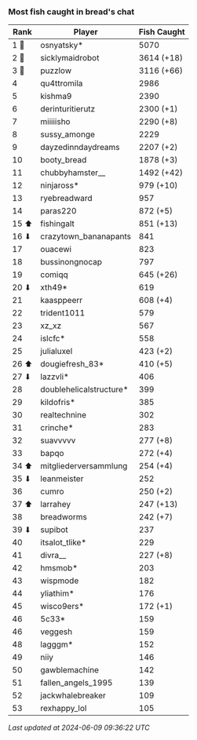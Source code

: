 ### Most fish caught in bread's chat
| Rank | Player | Fish Caught |
|------|--------|-----------|
| 1 🥇  | osnyatsky* | 5070 |
| 2 🥈  | sicklymaidrobot | 3614 (+18) |
| 3 🥉  | puzzlow | 3116 (+66) |
| 4  | qu4ttromila | 2986 |
| 5  | kishma9 | 2390 |
| 6  | derinturitierutz | 2300 (+1) |
| 7  | miiiiisho | 2290 (+8) |
| 8  | sussy_amonge | 2229 |
| 9  | dayzedinndaydreams | 2207 (+2) |
| 10  | booty_bread | 1878 (+3) |
| 11  | chubbyhamster__ | 1492 (+42) |
| 12  | ninjaross* | 979 (+10) |
| 13  | ryebreadward | 957 |
| 14  | paras220 | 872 (+5) |
| 15 ⬆ | fishingalt | 851 (+13) |
| 16 ⬇ | crazytown_bananapants | 841 |
| 17  | ouacewi | 823 |
| 18  | bussinongnocap | 797 |
| 19  | comiqq | 645 (+26) |
| 20 ⬇ | xth49* | 619 |
| 21  | kaasppeerr | 608 (+4) |
| 22  | trident1011 | 579 |
| 23  | xz_xz | 567 |
| 24  | islcfc* | 558 |
| 25  | julialuxel | 423 (+2) |
| 26 ⬆ | dougiefresh_83* | 410 (+5) |
| 27 ⬇ | lazzvli* | 406 |
| 28  | doublehelicalstructure* | 399 |
| 29  | kildofris* | 385 |
| 30  | realtechnine | 302 |
| 31  | crinche* | 283 |
| 32  | suavvvvv | 277 (+8) |
| 33  | bapqo | 272 (+4) |
| 34 ⬆ | mitgliederversammlung | 254 (+4) |
| 35 ⬇ | leanmeister | 252 |
| 36  | cumro | 250 (+2) |
| 37 ⬆ | larrahey | 247 (+13) |
| 38  | breadworms | 242 (+7) |
| 39 ⬇ | supibot | 237 |
| 40  | itsalot_tlike* | 229 |
| 41  | divra__ | 227 (+8) |
| 42  | hmsmob* | 203 |
| 43  | wispmode | 182 |
| 44  | yliathim* | 176 |
| 45  | wisco9ers* | 172 (+1) |
| 46  | 5c33* | 159 |
| 46  | veggesh | 159 |
| 48  | lagggm* | 152 |
| 49  | niiy | 146 |
| 50  | gawblemachine | 142 |
| 51  | fallen_angels_1995 | 139 |
| 52  | jackwhalebreaker | 109 |
| 53  | rexhappy_lol | 105 |

_Last updated at 2024-06-09 09:36:22 UTC_
